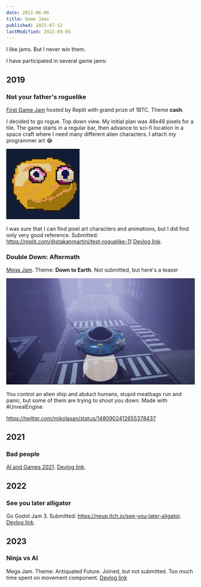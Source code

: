 ```yaml
---
date: 2021-06-06
title: Game Jams
published: 2021-07-12
lastModified: 2022-09-05
---
```


I like jams. But I never win them.

I have participated in several game jams:

## 2019

### Not your father's roguelike

[First Game Jam](https://repl.it/talk/challenge/Were-hosting-a-Game-Jam/11432) hosted by Replit with grand prize of 1BTC. Theme **cash**. 

I decided to go rogue. Top down view. My initial plan was 48x48 pixels for a tile. The game starts in a regular bar, then advance to sci-fi location in a space craft where I need many different alien characters. I attach my programmer art 😂

![](./round-yellow-monster-pixel-art.jpg)

I was sure that I can find pixel art characters and animations, but I did find only very good reference. Submitted: https://replit.com/@stakanmartini/test-roguelike-11 [Devlog link](/gamedev/pygame-roguelike).

### Double Down: Aftermath

[Mega Jam](https://itch.io/jam/2019-epic-megajam). Theme: **Down to Earth**. Not submitted, but here's a teaser

![alien ship in downtown](./game-for-mega-jam-2019.png)

You control an alien ship and abduct humans, stupid meatbags run and panic, but some of them are trying to shoot you down. Made with #UnrealEngine

https://twitter.com/mikolasan/status/1480902412655378437

## 2021

### Bad people

[AI and Games 2021](https://itch.io/jam/aiandgames-2021). [Devlog link](/gamedev/ai-and-games).

## 2022

### See you later alligator

Go Godot Jam 3. Submitted: https://neup.itch.io/see-you-later-aligator. [Devlog link](/gamedev/evolution-card-game).

## 2023

### Ninja vs AI

Mega Jam. Theme: Antiquated Future. Joined, but not submitted. Too much time spent on movement component. [Devlog link](/gamedev/ninja-vs-ai)